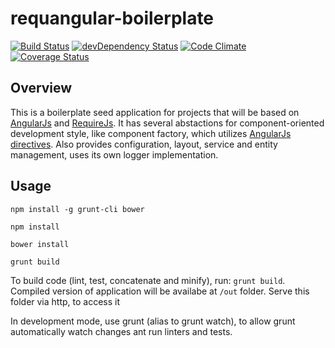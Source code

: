 requangular-boilerplate
===================

[![Build Status](https://travis-ci.org/shustariov-andrey/requangular-boilerplate.svg?branch=master)](https://travis-ci.org/shustariov-andrey/requangular-boilerplate) [![devDependency Status](https://david-dm.org/shustariov-andrey/requangular-boilerplate/dev-status.svg)](https://david-dm.org/shustariov-andrey/requangular-boilerplate#info=devDependencies) [![Code Climate](https://codeclimate.com/github/shustariov-andrey/requangular-boilerplate.png)](https://codeclimate.com/github/shustariov-andrey/requangular-boilerplate) [![Coverage Status](https://coveralls.io/repos/shustariov-andrey/angularjs-requirejs/badge.png?branch=master)](https://coveralls.io/r/shustariov-andrey/angularjs-requirejs?branch=master)

Overview
--------

This is a boilerplate seed application for projects that will be based on [AngularJs](http://www.angularjs.org/) and [RequireJs](http://requirejs.org/). It has several abstactions for component-oriented development style, like component factory, which utilizes [AngularJs directives](https://docs.angularjs.org/guide/directive). Also provides configuration, layout, service and entity management, uses its own logger implementation.


Usage
--------

`npm install -g grunt-cli bower`

`npm install`

`bower install`

`grunt build`

To build code (lint, test, concatenate and minify), run: `grunt build`. Compiled version of application will be availabe at `/out` folder. Serve this folder via http, to access it

In development mode, use grunt (alias to grunt watch), to allow grunt automatically watch changes ant run linters and tests.
